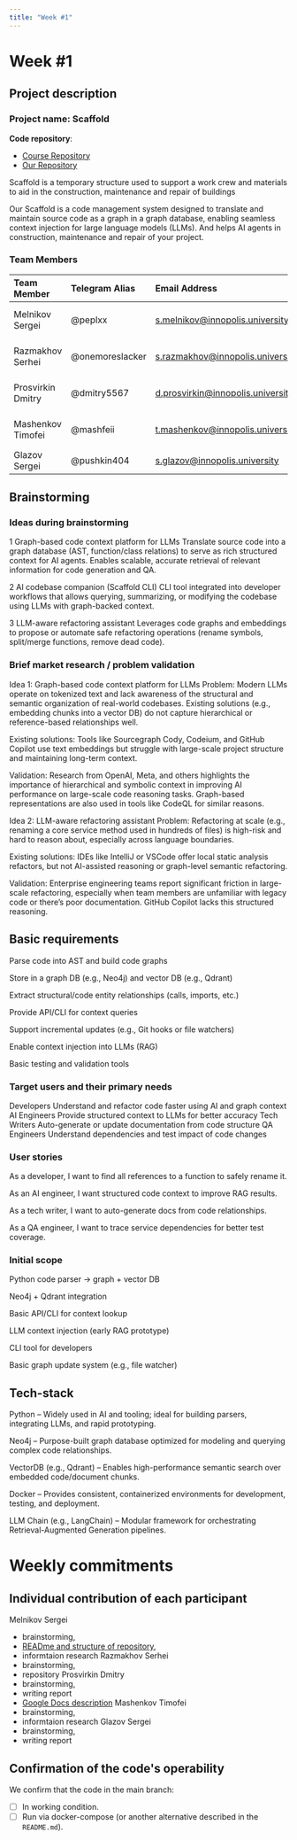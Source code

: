 ```yaml
---
title: "Week #1"
---
```


# Week #1

## Project description

### Project name: Scaffold

**Code repository**:
 - [Course Repository](https://github.com/IU-Capstone-Project-2025/scaffold)
 - [Our Repository](https://github.com/Beer-Bears/scaffold)

Scaffold is a temporary structure used to support a work crew and materials to aid in the construction, maintenance and repair of buildings

Our Scaffold is a code management system designed to translate and maintain source code as a graph in a graph database,
enabling seamless context injection for large language models (LLMs). And helps AI agents in construction, maintenance and repair of your project.

### **Team Members**

| Team Member     | Telegram Alias   | Email Address           | Track         | Responsibilities                          |
| :-------------- | :--------------- | :---------------------- | :------------ | :---------------------------------------- |
| Melnikov Sergei        | @peplxx        | s.melnikov@innopolis.university        | Project Owner       | Team Management, RAG Algorithms |
| Razmakhov Serhei      | @onemoreslacker       | s.razmakhov@innopolis.university         | Developer      | Languages parsers, AT Generation |
| Prosvirkin Dmitry | @dmitry5567          | d.prosvirkin@innopolis.university          | Developer        | Vector, Graph Database Management |
| Mashenkov Timofei  | @mashfeii       | t.mashenkov@innopolis.university      | Developer  |  Context Fethcing Algotihm |
| Glazov Sergei      | @pushkin404          | s.glazov@innopolis.university       |  QA        | QA Research, MCP Analysis|

## Brainstorming

### Ideas during brainstorming

1  Graph-based code context platform for LLMs 
Translate source code into a graph database (AST, function/class relations) to serve as rich structured context for AI agents. Enables scalable, accurate retrieval of relevant information for code generation and QA.

2  AI codebase companion (Scaffold CLI) 
CLI tool integrated into developer workflows that allows querying, summarizing, or modifying the codebase using LLMs with graph-backed context.

3  LLM-aware refactoring assistant 
Leverages code graphs and embeddings to propose or automate safe refactoring operations (rename symbols, split/merge functions, remove dead code).

### Brief market research / problem validation

Idea 1: Graph-based code context platform for LLMs
Problem: Modern LLMs operate on tokenized text and lack awareness of the structural and semantic organization of real-world codebases. Existing solutions (e.g., embedding chunks into a vector DB) do not capture hierarchical or reference-based relationships well.

Existing solutions: Tools like Sourcegraph Cody, Codeium, and GitHub Copilot use text embeddings but struggle with large-scale project structure and maintaining long-term context.

Validation: Research from OpenAI, Meta, and others highlights the importance of hierarchical and symbolic context in improving AI performance on large-scale code reasoning tasks. Graph-based representations are also used in tools like CodeQL for similar reasons.

Idea 2: LLM-aware refactoring assistant
Problem: Refactoring at scale (e.g., renaming a core service method used in hundreds of files) is high-risk and hard to reason about, especially across language boundaries.

Existing solutions: IDEs like IntelliJ or VSCode offer local static analysis refactors, but not AI-assisted reasoning or graph-level semantic refactoring.

Validation: Enterprise engineering teams report significant friction in large-scale refactoring, especially when team members are unfamiliar with legacy code or there’s poor documentation. GitHub Copilot lacks this structured reasoning.

## Basic requirements

Parse code into AST and build code graphs

Store in a graph DB (e.g., Neo4j) and vector DB (e.g., Qdrant)

Extract structural/code entity relationships (calls, imports, etc.)

Provide API/CLI for context queries

Support incremental updates (e.g., Git hooks or file watchers)

Enable context injection into LLMs (RAG)

Basic testing and validation tools

### Target users and their primary needs

Developers	Understand and refactor code faster using AI and graph context
AI Engineers	Provide structured context to LLMs for better accuracy
Tech Writers	Auto-generate or update documentation from code structure
QA Engineers	Understand dependencies and test impact of code changes

### User stories

As a developer, I want to find all references to a function to safely rename it.

As an AI engineer, I want structured code context to improve RAG results.

As a tech writer, I want to auto-generate docs from code relationships.

As a QA engineer, I want to trace service dependencies for better test coverage.

### Initial scope

Python code parser → graph + vector DB

Neo4j + Qdrant integration

Basic API/CLI for context lookup

LLM context injection (early RAG prototype)

CLI tool for developers

Basic graph update system (e.g., file watcher)


## Tech-stack

Python – Widely used in AI and tooling; ideal for building parsers, integrating LLMs, and rapid prototyping.

Neo4j – Purpose-built graph database optimized for modeling and querying complex code relationships.

VectorDB (e.g., Qdrant) – Enables high-performance semantic search over embedded code/document chunks.

Docker – Provides consistent, containerized environments for development, testing, and deployment.

LLM Chain (e.g., LangChain) – Modular framework for orchestrating Retrieval-Augmented Generation pipelines.

# Weekly commitments

## Individual contribution of each participant

Melnikov Sergei
 - brainstorming,
 - [READme and structure of repository](https://github.com/Beer-Bears/scaffold/pull/2),
 - informtaion research
Razmakhov Serhei
 - brainstorming,
 - repository
Prosvirkin Dmitry
 - brainstorming,
 - writing report
 - [Google Docs description](https://docs.google.com/document/d/1K4CPKvia2kNnlKm9MNFnxmQRqHM1KS_lJMJzueEnQVE/edit?usp=sharing) 
Mashenkov Timofei
 - brainstorming,
 - informtaion research
Glazov Sergei
 - brainstorming,
 - writing report

## Confirmation of the code's operability

We confirm that the code in the main branch:
- [ ] In working condition.
- [ ] Run via docker-compose (or another alternative described in the `README.md`).
